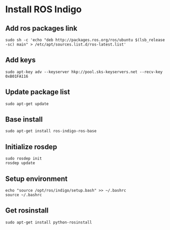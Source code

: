 # Install ROS Indigo

## Add ros packages link

    sudo sh -c 'echo "deb http://packages.ros.org/ros/ubuntu $(lsb_release -sc) main" > /etc/apt/sources.list.d/ros-latest.list'
    
## Add keys

    sudo apt-key adv --keyserver hkp://pool.sks-keyservers.net --recv-key 0xB01FA116
    
## Update package list

    sudo apt-get update
    
## Base install

    sudo apt-get install ros-indigo-ros-base
    
## Initialize rosdep

    sudo rosdep init
    rosdep update
    
## Setup environment

    echo "source /opt/ros/indigo/setup.bash" >> ~/.bashrc
    source ~/.bashrc
    
## Get rosinstall 

    sudo apt-get install python-rosinstall
